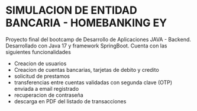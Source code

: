 # SIMULACION DE ENTIDAD BANCARIA - HOMEBANKING EY

Proyecto final del bootcamp de Desarrollo de Aplicaciones JAVA - Backend.
Desarrollado con Java 17 y framework SpringBoot.
Cuenta con las siguientes funcionalidades
- Creacion de usuarios
- Creacion de cuentas bancarias, tarjetas de debito y credito
- solicitud de prestamos
- transferencias entre cuentas validadas con segunda clave (OTP) enviada a email registrado
- recuperacion de contraseña
- descarga en PDF del listado de transacciones




